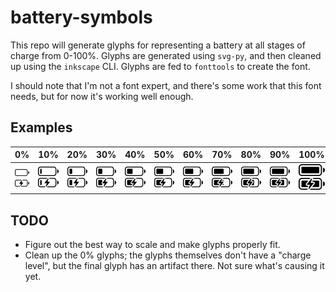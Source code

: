 # battery-symbols
This repo will generate glyphs for representing a battery at all stages of charge from 0-100%.  Glyphs are generated using `svg-py`, and then cleaned up using the `inkscape` CLI.  Glyphs are fed to `fonttools` to create the font.

I should note that I'm not a font expert, and there's some work that this font needs, but for now it's working well enough.

## Examples
| 0% | 10% | 20% | 30% | 40% | 50% | 60% | 70% | 80% | 90% | 100% |
| :--: | :--: | :--: | :--: | :--: | :--: | :--: | :--: | :--: | :--: | :--: |
| <img src="examples/battery_discharge_000.svg" width="60" alt="Discharge 0%"><br><img src="examples/battery_charge_000.svg"   width="60" alt="Charge 0%"> | <img src="examples/battery_discharge_010.svg" width="60" alt="Discharge 10%"><br><img src="examples/battery_charge_010.svg"   width="60" alt="Charge 10%"> | <img src="examples/battery_discharge_020.svg" width="60" alt="Discharge 20%"><br><img src="examples/battery_charge_020.svg"   width="60" alt="Charge 20%"> | <img src="examples/battery_discharge_030.svg" width="60" alt="Discharge 30%"><br><img src="examples/battery_charge_030.svg"   width="60" alt="Charge 30%"> | <img src="examples/battery_discharge_040.svg" width="60" alt="Discharge 40%"><br><img src="examples/battery_charge_040.svg"   width="60" alt="Charge 40%"> | <img src="examples/battery_discharge_050.svg" width="60" alt="Discharge 50%"><br><img src="examples/battery_charge_050.svg"   width="60" alt="Charge 50%"> | <img src="examples/battery_discharge_060.svg" width="60" alt="Discharge 60%"><br><img src="examples/battery_charge_060.svg"   width="60" alt="Charge 60%"> | <img src="examples/battery_discharge_070.svg" width="60" alt="Discharge 70%"><br><img src="examples/battery_charge_070.svg"   width="60" alt="Charge 70%"> | <img src="examples/battery_discharge_080.svg" width="60" alt="Discharge 80%"><br><img src="examples/battery_charge_080.svg"   width="60" alt="Charge 80%"> | <img src="examples/battery_discharge_090.svg" width="60" alt="Discharge 90%"><br><img src="examples/battery_charge_090.svg"   width="60" alt="Charge 90%"> | <img src="examples/battery_discharge_100.svg" width="60" alt="Discharge 100%"><br><img src="examples/battery_charge_100.svg"   width="60" alt="Charge 100%"> |


## TODO
* Figure out the best way to scale and make glyphs properly fit.
* Clean up the 0% glyphs; the glyphs themselves don't have a "charge level", but the final glyph has an artifact there.  Not sure what's causing it yet. 